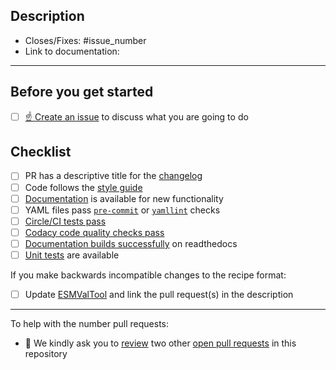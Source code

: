 <!--
    Thank you for contributing to our project!
-->

## Description

<!--
    Please describe your changes here, especially focusing on why this PR makes
    ESMValCore better and what problem it solves.

    Before you start, please read our [contribution guidelines](https://docs.esmvaltool.org/projects/ESMValCore/en/latest/contributing.html).

    Please fill in the GitHub issue that is closed by this pull request, e.g. Closes #1903
-->
- Closes/Fixes: #issue_number
- Link to documentation:

* * *

## Before you get started

- [ ] [☝ Create an issue](https://github.com/ESMValGroup/ESMValCore/issues) to discuss what you are going to do

## Checklist

- [ ] PR has a descriptive title for the [changelog](https://docs.esmvaltool.org/projects/esmvalcore/en/latest/contributing.html#branches-pull-requests-and-code-review)
- [ ] Code follows the [style guide](https://docs.esmvaltool.org/projects/esmvalcore/en/latest/contributing.html#code-style)
- [ ] [Documentation](https://docs.esmvaltool.org/projects/esmvalcore/en/latest/contributing.html#documentation) is available for new functionality
- [ ] YAML files pass [`pre-commit`](https://docs.esmvaltool.org/projects/esmvalcore/en/latest/contributing.html#pre-commit) or [`yamllint`](https://docs.esmvaltool.org/projects/esmvalcore/en/latest/community/introduction.html#yaml) checks
- [ ] [Circle/CI tests pass](https://docs.esmvaltool.org/projects/esmvalcore/en/latest/contributing.html#branches-pull-requests-and-code-review)
- [ ] [Codacy code quality checks pass](https://docs.esmvaltool.org/projects/esmvalcore/en/latest/contributing.html#branches-pull-requests-and-code-review)
- [ ] [Documentation builds successfully](https://docs.esmvaltool.org/projects/esmvalcore/en/latest/contributing.html#branches-pull-requests-and-code-review) on readthedocs
- [ ] [Unit tests](https://docs.esmvaltool.org/projects/esmvalcore/projects/esmvalcore/en/latest/contributing.html#contributing-to-the-esmvalcore-package) are available

If you make backwards incompatible changes to the recipe format:
- [ ] Update [ESMValTool](https://github.com/esmvalgroup/esmvaltool) and link the pull request(s) in the description

***

To help with the number pull requests:

-  🙏 We kindly ask you to [review](https://docs.esmvaltool.org/en/latest/community/review.html#review-of-pull-requests) two other [open pull requests](https://github.com/ESMValGroup/ESMValTool/pulls) in this repository
